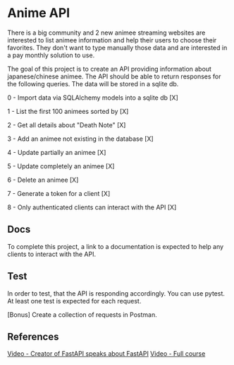 # Anime API

There is a big community and 2 new animee streaming websites are interested
to list animee information and help their users to choose their favorites.
They don't want to type manually those data and are interested in a pay monthly solution to use.

The goal of this project is to create an API providing information about japanese/chinese animee.
The API should be able to return responses for the following queries.
The data will be stored in a sqlite db.

0 - Import data via SQLAlchemy models into a sqlite db [X]

1 - List the first 100 animees sorted by [X]

2 - Get all details about "Death Note" [X]

3 - Add an animee not existing in the database [X]

4 - Update partially an animee [X]

5 - Update completely an animee [X]

6 - Delete an animee [X]

7 - Generate a token for a client [X]

8 - Only authenticated clients can interact with the API [X]

## Docs

To complete this project, a link to a documentation is expected to help any clients to interact with the API.

## Test

In order to test, that the API is responding accordingly.
You can use pytest. At least one test is expected for each request.

[Bonus] Create a collection of requests in Postman.

## References

[Video - Creator of FastAPI speaks about FastAPI](https://www.youtube.com/watch?v=37CcB2GBdlY)
[Video - Full course](https://www.youtube.com/watch?v=7t2alSnE2-I)
